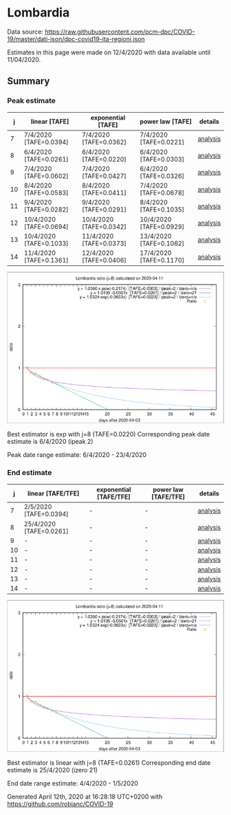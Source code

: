 # Lombardia


Data source: https://raw.githubusercontent.com/pcm-dpc/COVID-19/master/dati-json/dpc-covid19-ita-regioni.json

Estimates in this page were made on 12/4/2020 with data available until 11/04/2020.


## Summary 

### Peak estimate 
|j|linear [TAFE]|exponential [TAFE]|power law [TAFE]|details|
|---|----|-----------|---------|-------|
|7|7/4/2020 [TAFE=0.0394]|7/4/2020 [TAFE=0.0362]|7/4/2020 [TAFE=0.0221]|[analysis](COVID-19_lombardia_j7_2020-04-11.md)|
|8|6/4/2020 [TAFE=0.0261]|6/4/2020 [TAFE=0.0220]|6/4/2020 [TAFE=0.0303]|[analysis](COVID-19_lombardia_j8_2020-04-11.md)|
|9|7/4/2020 [TAFE=0.0602]|7/4/2020 [TAFE=0.0427]|6/4/2020 [TAFE=0.0326]|[analysis](COVID-19_lombardia_j9_2020-04-11.md)|
|10|8/4/2020 [TAFE=0.0583]|8/4/2020 [TAFE=0.0411]|7/4/2020 [TAFE=0.0678]|[analysis](COVID-19_lombardia_j10_2020-04-11.md)|
|11|9/4/2020 [TAFE=0.0282]|9/4/2020 [TAFE=0.0291]|8/4/2020 [TAFE=0.1035]|[analysis](COVID-19_lombardia_j11_2020-04-11.md)|
|12|10/4/2020 [TAFE=0.0694]|10/4/2020 [TAFE=0.0342]|10/4/2020 [TAFE=0.0929]|[analysis](COVID-19_lombardia_j12_2020-04-11.md)|
|13|10/4/2020 [TAFE=0.1033]|11/4/2020 [TAFE=0.0373]|13/4/2020 [TAFE=0.1062]|[analysis](COVID-19_lombardia_j13_2020-04-11.md)|
|14|11/4/2020 [TAFE=0.1361]|12/4/2020 [TAFE=0.0406]|17/4/2020 [TAFE=0.1170]|[analysis](COVID-19_lombardia_j14_2020-04-11.md)|

![best peak estimate](COVID-19_lombardia_j8_2020-04-11.png)

Best estimator is exp with j=8 (TAFE=0.0220)
Corresponding peak date estimate is 6/4/2020 (ipeak 2)


Peak date range estimate: 6/4/2020 - 23/4/2020

### End estimate 
|j|linear [TAFE/TFE]|exponential [TAFE/TFE]|power law [TAFE/TFE]|details|
|---|----|-----------|---------|-------|
|7|2/5/2020 [TAFE=0.0394]|-|-|[analysis](COVID-19_lombardia_j7_2020-04-11.md)|
|8|25/4/2020 [TAFE=0.0261]|-|-|[analysis](COVID-19_lombardia_j8_2020-04-11.md)|
|9|-|-|-|[analysis](COVID-19_lombardia_j9_2020-04-11.md)|
|10|-|-|-|[analysis](COVID-19_lombardia_j10_2020-04-11.md)|
|11|-|-|-|[analysis](COVID-19_lombardia_j11_2020-04-11.md)|
|12|-|-|-|[analysis](COVID-19_lombardia_j12_2020-04-11.md)|
|13|-|-|-|[analysis](COVID-19_lombardia_j13_2020-04-11.md)|
|14|-|-|-|[analysis](COVID-19_lombardia_j14_2020-04-11.md)|

![best zero estimate](COVID-19_lombardia_j8_2020-04-11.png)

Best estimator is linear with j=8 (TAFE=0.0261)
Corresponding end date estimate is 25/4/2020 (izero 21)


End date range estimate: 4/4/2020 - 1/5/2020

Generated April 12th, 2020 at 16:28:18 UTC+0200 with https://github.com/robianc/COVID-19
